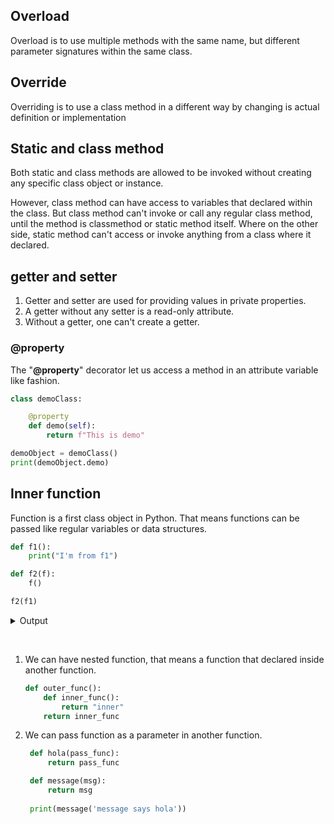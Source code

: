 ## Overload
Overload is to use multiple methods with the same name, but different parameter signatures within the same class.

## Override
Overriding is to use a class method in a different way by changing is actual definition or implementation

## Static and class method 
Both static and class methods are allowed to be invoked without creating any specific class object or instance.

However, class method can have access to variables that declared within the class. But class method can't invoke or call any regular class method, until the method is classmethod or static method itself. Where on the other side, static method can't access or invoke anything from a class where it declared.

## **getter** and **setter**

1. Getter and setter are used for providing values in private properties.
2. A getter without any setter is a read-only attribute.
3. Without a getter, one can't create a getter.

### @property
The "**@property**" decorator let us access a method in an attribute variable like fashion.

```python
class demoClass:

    @property
    def demo(self):
        return f"This is demo"

demoObject = demoClass()
print(demoObject.demo) 
```
## Inner function
Function is a first class object in Python. That means functions can be passed like regular variables or data structures. 

```python
def f1():
    print("I'm from f1")

def f2(f):
    f()

f2(f1)
```
<details>
<summary>Output</summary>

    I'm from f1

</details>

&nbsp;

1. We can have nested function, that means a function that declared inside another function. 

    ```python
    def outer_func():
        def inner_func():
            return "inner"
        return inner_func
    ```

2. We can pass function as a parameter in another function.
   ```python
    def hola(pass_func):
        return pass_func

    def message(msg):
        return msg
    
    print(message('message says hola'))
   ```
